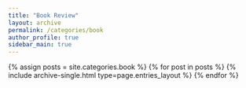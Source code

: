 ```yaml
---
title: "Book Review"
layout: archive
permalink: /categories/book
author_profile: true
sidebar_main: true
---
```


{% assign posts = site.categories.book %}
{% for post in posts %} {% include archive-single.html type=page.entries_layout %} {% endfor %}
